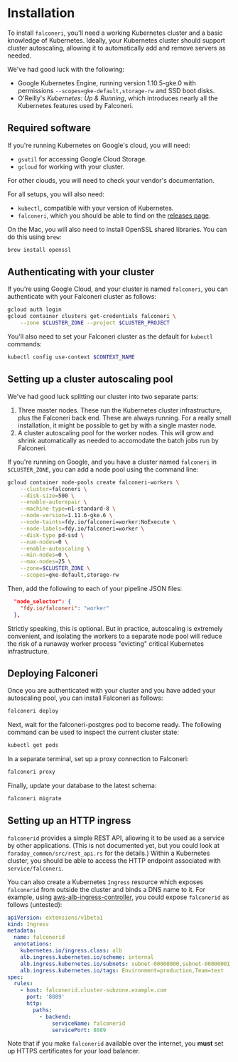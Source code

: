 # Installation

To install `falconeri`, you'll need a working Kubernetes cluster and a basic knowledge of Kubernetes. Ideally, your Kubernetes cluster should support cluster autoscaling, allowing it to automatically add and remove servers as needed.

We've had good luck with the following:

- Google Kubernetes Engine, running version 1.10.5-gke.0 with permissions `--scopes=gke-default,storage-rw` and SSD boot disks.
- O'Reilly's _Kubernetes: Up & Running_, which introduces nearly all the Kubernetes features used by Falconeri.

## Required software

If you're running Kubernetes on Google's cloud, you will need:

- `gsutil` for accessing Google Cloud Storage.
- `gcloud` for working with your cluster.

For other clouds, you will need to check your vendor's documentation.

For all setups, you will also need:

- `kubectl`, compatible with your version of Kubernetes.
- `falconeri`, which you should be able to find on the [releases page][releases].

On the Mac, you will also need to install OpenSSL shared libraries. You can do this using `brew`:

```sh
brew install openssl
```

[releases]: https://github.com/faradayio/falconeri/releases

## Authenticating with your cluster

If you're using Google Cloud, and your cluster is named `falconeri`, you can authenticate with your Falconeri cluster as follows:

```sh
gcloud auth login
gcloud container clusters get-credentials falconeri \
    --zone $CLUSTER_ZONE --project $CLUSTER_PROJECT
```

You'll also need to set your Falconeri cluster as the default for `kubectl` commands:

```sh
kubectl config use-context $CONTEXT_NAME
```

## Setting up a cluster autoscaling pool

We've had good luck splitting our cluster into two separate parts:

1. Three master nodes. These run the Kubernetes cluster infrastructure, plus the Falconeri back end. These are always running. For a really small installation, it might be possible to get by with a single master node.
2. A cluster autoscaling pool for the worker nodes. This will grow and shrink automatically as needed to accomodate the batch jobs run by Falconeri.

If you're running on Google, and you have a cluster named `falconeri` in `$CLUSTER_ZONE`, you can add a node pool using the command line:

```sh
gcloud container node-pools create falconeri-workers \
    --cluster=falconeri \
    --disk-size=500 \
    --enable-autorepair \
    --machine-type=n1-standard-8 \
    --node-version=1.11.6-gke.6 \
    --node-taints=fdy.io/falconeri=worker:NoExecute \
    --node-labels=fdy.io/falconeri=worker \
    --disk-type pd-ssd \
    --num-nodes=0 \
    --enable-autoscaling \
    --min-nodes=0 \
    --max-nodes=25 \
    --zone=$CLUSTER_ZONE \
    --scopes=gke-default,storage-rw
```

Then, add the following to each of your pipeline JSON files:

```json
  "node_selector": {
    "fdy.io/falconeri": "worker"
  },
```

Strictly speaking, this is optional. But in practice, autoscaling is extremely convenient, and isolating the workers to a separate node pool will reduce the risk of a runaway worker process "evicting" critical Kubernetes infrastructure.

## Deploying Falconeri

Once you are authenticated with your cluster and you have added your autoscaling pool, you can install Falconeri as follows:

```sh
falconeri deploy
```

Next, wait for the falconeri-postgres pod to become ready. The following command can be used to inspect the current cluster state:

```sh
kubectl get pods
```

In a separate terminal, set up a proxy connection to Falconeri:

```sh
falconeri proxy
```

Finally, update your database to the latest schema:

```sh
falconeri migrate
```

## Setting up an HTTP ingress

`falconerid` provides a simple REST API, allowing it to be used as a service by other applications. (This is not documented yet, but you could look at `faraday_common/src/rest_api.rs` for the details.) Within a Kubernetes cluster, you should be able to access the HTTP endpoint associated with `service/falconeri`.

You can also create a Kubernetes `Ingress` resource which exposes `falconerid` from outside the cluster and binds a DNS name to it. For example, using [aws-alb-ingress-controller][], you could expose `falconerid` as follows (untested):

```yaml
apiVersion: extensions/v1beta1
kind: Ingress
metadata:
  name: falconerid
  annotations:
    kubernetes.io/ingress.class: alb
    alb.ingress.kubernetes.io/scheme: internal
    alb.ingress.kubernetes.io/subnets: subnet-00000000,subnet-00000001
    alb.ingress.kubernetes.io/tags: Environment=production,Team=test
spec:
  rules:
    - host: falconerid.cluster-subzone.example.com
      port: '8089'
      http:
        paths:
          - backend:
              serviceName: falconerid
              servicePort: 8089
```

Note that if you make `falconerid` available over the internet, you **must** set up HTTPS certificates for your load balancer.

[aws-alb-ingress-controller]: https://github.com/kubernetes-sigs/aws-alb-ingress-controller/
